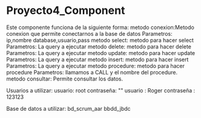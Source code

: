 # Proyecto4_Component
Este componente funciona de la siguiente forma:
metodo conexion:Metodo conexion que permite conectarnos a la base de datos Parametros: ip,nombre database,usuario,pass
metodo select: metodo para hacer select Parametros: La query a ejecutar
metodo delete: metodo para hacer delete Parametros: La query a ejecutar
metodo update: metodo para hacer update Parametros: La query a ejecutar
metodo insert: metodo para hacer insert Parametros: La query a ejecutar
metodo procedure: metodo para hacer procedure Parametros: llamamos a CALL y el nombre del procedure.
metodo consultar: Permite consultar los datos.

Usuarios a utilizar: 
usuario: root  contraseña: ""
usuario : Roger contraseña : 123123

Base de datos a utilizar:
bd_scrum_aar
bbdd_jbdc
